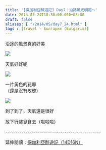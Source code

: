 ```yaml
---
title: '[保加利亞醉遊記] Day7：沿路風光明媚～'
date: 2014-05-24T10:30:00.000+08:00
draft: false
aliases: [ "/2014/05/day7_24.html" ]
tags : [travel - България (Bulgaria)]
---
```


沿途的風景真的好美  

[![](https://3.bp.blogspot.com/-IwaTeeTmRwY/XDrQoCD0MqI/AAAAAAAAFIA/nnm70GP5_eARWPamEx1sRYyLA6c9n1rXACLcBGAs/s640/14228010246_360d5c8341_z.jpg)](https://3.bp.blogspot.com/-IwaTeeTmRwY/XDrQoCD0MqI/AAAAAAAAFIA/nnm70GP5_eARWPamEx1sRYyLA6c9n1rXACLcBGAs/s1600/14228010246_360d5c8341_z.jpg)

天氣好好呢  

[![](https://1.bp.blogspot.com/-zyiCRN5gjaU/XDrQr5QFeXI/AAAAAAAAFIE/OATc-3SMSycEI609LJuP2wpdh5zV_fZdwCLcBGAs/s640/14064515239_462a597197_z.jpg)](https://1.bp.blogspot.com/-zyiCRN5gjaU/XDrQr5QFeXI/AAAAAAAAFIE/OATc-3SMSycEI609LJuP2wpdh5zV_fZdwCLcBGAs/s1600/14064515239_462a597197_z.jpg)

一片黃色的花耶  
（還是沒有玫瑰）  

[![](https://2.bp.blogspot.com/-uo9HzE7Wi4I/XDrQwTPMPcI/AAAAAAAAFIM/jqh8aeWVywYYNLYyghZXBJuQ87XRT5GAgCLcBGAs/s640/14248978082_d85f68290f_z.jpg)](https://2.bp.blogspot.com/-uo9HzE7Wi4I/XDrQwTPMPcI/AAAAAAAAFIM/jqh8aeWVywYYNLYyghZXBJuQ87XRT5GAgCLcBGAs/s1600/14248978082_d85f68290f_z.jpg)

到了到了，天氣還是很好  
  
放下行裝覓食去（啦啦啦）  
  
\-----------------------------------------------  
  
延伸閱讀：[保加利亞醉遊記（14D16N）](http://www.hidie.net/2014/06/14d16n.html)